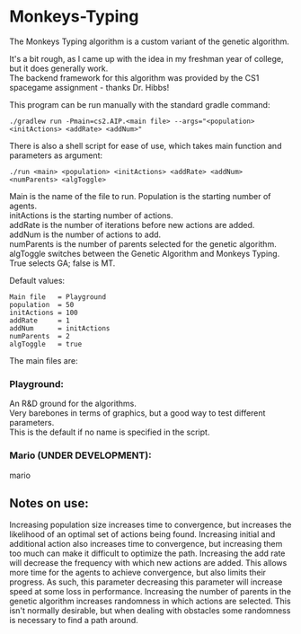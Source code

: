 # Monkeys-Typing
The Monkeys Typing algorithm is a custom variant of the genetic algorithm.

It's a bit rough, as I came up with the idea in my freshman year of college, but it does generally work.  
The backend framework for this algorithm was provided by the CS1 spacegame assignment - thanks Dr. Hibbs!

This program can be run manually with the standard gradle command:
```
./gradlew run -Pmain=cs2.AIP.<main file> --args="<population> <initActions> <addRate> <addNum>"
```

There is also a shell script for ease of use, which takes main function and parameters as argument:
```
./run <main> <population> <initActions> <addRate> <addNum> <numParents> <algToggle>
```

Main is the name of the file to run.
Population is the starting number of agents.  
initActions is the starting number of actions.  
addRate is the number of iterations before new actions are added.  
addNum is the number of actions to add.  
numParents is the number of parents selected for the genetic algorithm.
algToggle switches between the Genetic Algorithm and Monkeys Typing. True selects GA; false is MT.

Default values:
```
Main file   = Playground
population  = 50
initActions = 100
addRate     = 1
addNum      = initActions
numParents  = 2
algToggle   = true
```

The main files are:

### Playground:
An R&D ground for the algorithms.   
Very barebones in terms of graphics, but a good way to test different parameters.  
This is the default if no name is specified in the script.

### Mario (UNDER DEVELOPMENT):
mario

## Notes on use:
Increasing population size increases time to convergence, but increases the likelihood of an optimal set of actions being found.
Increasing initial and additional action also increases time to convergence, but increasing them too much can make it difficult to optimize the path.
Increasing the add rate will decrease the frequency with which new actions are added. This allows more time for the agents to achieve convergence, but also limits their progress. As such, this parameter decreasing this parameter will increase speed at some loss in performance.
Increasing the number of parents in the genetic algorithm increases randomness in which actions are selected. This isn't normally desirable, but when dealing with obstacles some randomness is necessary to find a path around.
